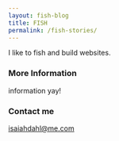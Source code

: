 ```yaml
---
layout: fish-blog
title: FISH
permalink: /fish-stories/
---
```


I like to fish and build websites.

### More Information

information yay!

### Contact me

[isaiahdahl@me.com](mailto:isaiahdahl@me.com)